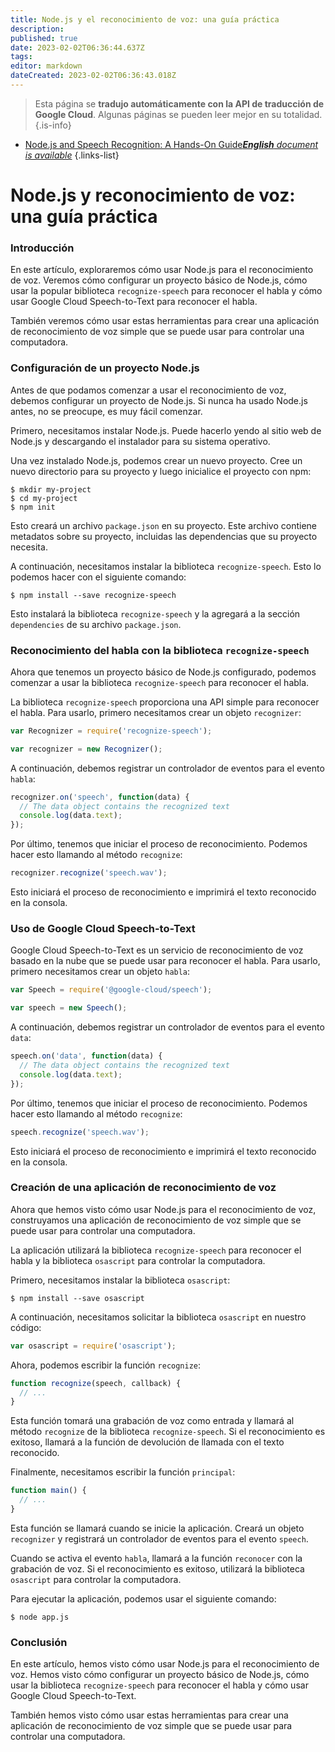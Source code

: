 ```yaml
---
title: Node.js y el reconocimiento de voz: una guía práctica
description: 
published: true
date: 2023-02-02T06:36:44.637Z
tags: 
editor: markdown
dateCreated: 2023-02-02T06:36:43.018Z
---
```


> Esta página se **tradujo automáticamente con la API de traducción de Google Cloud**.
Algunas páginas se pueden leer mejor en su totalidad.{.is-info}



- [Node.js and Speech Recognition: A Hands-On Guide***English** document is available*](/en/Knowledge-base/Nodejs/node-js-and-speech-recognition-a-hands-on-guide)
{.links-list}


# Node.js y reconocimiento de voz: una guía práctica

### Introducción

En este artículo, exploraremos cómo usar Node.js para el reconocimiento de voz. Veremos cómo configurar un proyecto básico de Node.js, cómo usar la popular biblioteca `recognize-speech` para reconocer el habla y cómo usar Google Cloud Speech-to-Text para reconocer el habla.

También veremos cómo usar estas herramientas para crear una aplicación de reconocimiento de voz simple que se puede usar para controlar una computadora.

### Configuración de un proyecto Node.js

Antes de que podamos comenzar a usar el reconocimiento de voz, debemos configurar un proyecto de Node.js. Si nunca ha usado Node.js antes, no se preocupe, es muy fácil comenzar.

Primero, necesitamos instalar Node.js. Puede hacerlo yendo al sitio web de Node.js y descargando el instalador para su sistema operativo.

Una vez instalado Node.js, podemos crear un nuevo proyecto. Cree un nuevo directorio para su proyecto y luego inicialice el proyecto con npm:

```
$ mkdir my-project
$ cd my-project
$ npm init
```

Esto creará un archivo `package.json` en su proyecto. Este archivo contiene metadatos sobre su proyecto, incluidas las dependencias que su proyecto necesita.

A continuación, necesitamos instalar la biblioteca `recognize-speech`. Esto lo podemos hacer con el siguiente comando:

```
$ npm install --save recognize-speech
```

Esto instalará la biblioteca `recognize-speech` y la agregará a la sección `dependencies` de su archivo `package.json`.

### Reconocimiento del habla con la biblioteca `recognize-speech`

Ahora que tenemos un proyecto básico de Node.js configurado, podemos comenzar a usar la biblioteca `recognize-speech` para reconocer el habla.

La biblioteca `recognize-speech` proporciona una API simple para reconocer el habla. Para usarlo, primero necesitamos crear un objeto `recognizer`:

```javascript
var Recognizer = require('recognize-speech');

var recognizer = new Recognizer();
```

A continuación, debemos registrar un controlador de eventos para el evento `habla`:

```javascript
recognizer.on('speech', function(data) {
  // The data object contains the recognized text
  console.log(data.text);
});
```

Por último, tenemos que iniciar el proceso de reconocimiento. Podemos hacer esto llamando al método `recognize`:

```javascript
recognizer.recognize('speech.wav');
```

Esto iniciará el proceso de reconocimiento e imprimirá el texto reconocido en la consola.

### Uso de Google Cloud Speech-to-Text

Google Cloud Speech-to-Text es un servicio de reconocimiento de voz basado en la nube que se puede usar para reconocer el habla. Para usarlo, primero necesitamos crear un objeto `habla`:

```javascript
var Speech = require('@google-cloud/speech');

var speech = new Speech();
```

A continuación, debemos registrar un controlador de eventos para el evento `data`:

```javascript
speech.on('data', function(data) {
  // The data object contains the recognized text
  console.log(data.text);
});
```

Por último, tenemos que iniciar el proceso de reconocimiento. Podemos hacer esto llamando al método `recognize`:

```javascript
speech.recognize('speech.wav');
```

Esto iniciará el proceso de reconocimiento e imprimirá el texto reconocido en la consola.

### Creación de una aplicación de reconocimiento de voz

Ahora que hemos visto cómo usar Node.js para el reconocimiento de voz, construyamos una aplicación de reconocimiento de voz simple que se puede usar para controlar una computadora.

La aplicación utilizará la biblioteca `recognize-speech` para reconocer el habla y la biblioteca `osascript` para controlar la computadora.

Primero, necesitamos instalar la biblioteca `osascript`:

```
$ npm install --save osascript
```

A continuación, necesitamos solicitar la biblioteca `osascript` en nuestro código:

```javascript
var osascript = require('osascript');
```

Ahora, podemos escribir la función `recognize`:

```javascript
function recognize(speech, callback) {
  // ...
}
```

Esta función tomará una grabación de voz como entrada y llamará al método `recognize` de la biblioteca `recognize-speech`. Si el reconocimiento es exitoso, llamará a la función de devolución de llamada con el texto reconocido.

Finalmente, necesitamos escribir la función `principal`:

```javascript
function main() {
  // ...
}
```

Esta función se llamará cuando se inicie la aplicación. Creará un objeto `recognizer` y registrará un controlador de eventos para el evento `speech`.

Cuando se activa el evento `habla`, llamará a la función `reconocer` con la grabación de voz. Si el reconocimiento es exitoso, utilizará la biblioteca `osascript` para controlar la computadora.

Para ejecutar la aplicación, podemos usar el siguiente comando:

```
$ node app.js
```

### Conclusión

En este artículo, hemos visto cómo usar Node.js para el reconocimiento de voz. Hemos visto cómo configurar un proyecto básico de Node.js, cómo usar la biblioteca `recognize-speech` para reconocer el habla y cómo usar Google Cloud Speech-to-Text.

También hemos visto cómo usar estas herramientas para crear una aplicación de reconocimiento de voz simple que se puede usar para controlar una computadora.